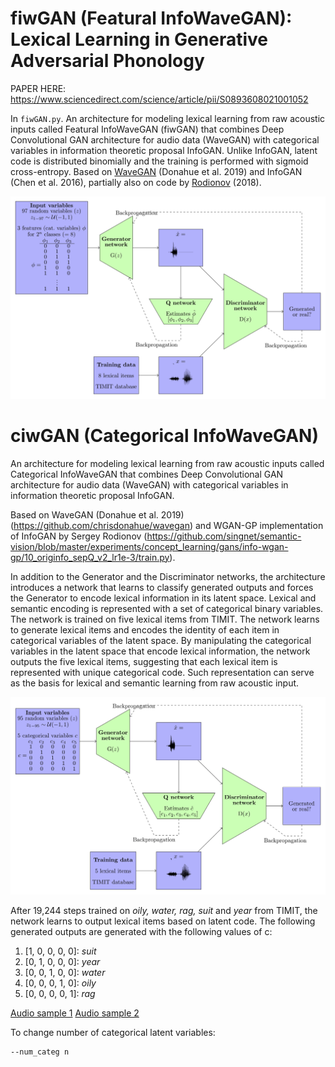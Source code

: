 # fiwGAN (Featural InfoWaveGAN): Lexical Learning in Generative Adversarial Phonology

PAPER HERE: https://www.sciencedirect.com/science/article/pii/S0893608021001052

In `fiwGAN.py`. An architecture for modeling lexical learning from raw acoustic inputs called Featural InfoWaveGAN (fiwGAN) that combines Deep Convolutional GAN architecture for audio data (WaveGAN) with categorical variables in information theoretic proposal InfoGAN. Unlike InfoGAN, latent code is distributed binomially and the training is performed with sigmoid cross-entropy. Based on [WaveGAN](https://github.com/chrisdonahue/wavegan) (Donahue et al. 2019) and InfoGAN (Chen et al. 2016), partially also on code by [Rodionov](https://github.com/singnet/semantic-vision/blob/master/experiments/concept_learning/gans/info-wgan-gp/10_originfo_sepQ_v2_lr1e-3/train.py) (2018).

<img src="static/fiwgan_arch.png"/>


# ciwGAN (Categorical InfoWaveGAN)

An architecture for modeling lexical learning from raw acoustic inputs called Categorical InfoWaveGAN that combines Deep Convolutional GAN architecture for audio data (WaveGAN) with categorical variables in information theoretic proposal InfoGAN. 

Based on WaveGAN (Donahue et al. 2019) (https://github.com/chrisdonahue/wavegan) and WGAN-GP implementation of InfoGAN by Sergey Rodionov (https://github.com/singnet/semantic-vision/blob/master/experiments/concept_learning/gans/info-wgan-gp/10_originfo_sepQ_v2_lr1e-3/train.py). 

In addition to the Generator and the Discriminator networks, the architecture introduces a network that learns to classify generated outputs and forces the Generator to encode lexical information in its latent space. Lexical and semantic encoding is represented with a set of categorical binary variables. The network is trained on five lexical items from TIMIT. The network learns to generate lexical items and encodes the identity of each item in categorical variables of the latent space. By manipulating the categorical variables in the latent space that encode lexical information, the network outputs the five lexical items, suggesting that each lexical item is represented with unique categorical code. Such representation can serve as the basis for lexical and semantic learning from raw acoustic input.  

<img src="static/arch.png"/>

After 19,244 steps trained on _oily, water, rag, suit_ and _year_ from TIMIT, the network learns to output lexical items based on latent code. The following generated outputs are generated with the following values of c:

1. \[1, 0, 0, 0, 0\]: _suit_
2. \[0, 1, 0, 0, 0\]: _year_
3. \[0, 0, 1, 0, 0\]: _water_
4. \[0, 0, 0, 1, 0\]: _oily_
5. \[0, 0, 0, 0, 1\]: _rag_

[Audio sample 1](http://faculty.washington.edu/begus/files/github19244c_2_5words.wav)
[Audio sample 2](http://faculty.washington.edu/begus/files/github19244c_2_5words.wav)

To change number of categorical latent variables:

```
--num_categ n
```
